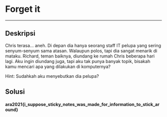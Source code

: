 # Forget it
---
## Deskripsi
Chris terasa... aneh. Di depan dia hanya seorang staff IT pelupa yang sering senyum-senyum sama atasan. Walaupun polos, tapi dia sangat menarik di mataku. Richard, teman baiknya, diundang ke rumah Chris beberapa hari lagi. Aku ingin diundang juga, tapi aku tak punya banyak topik, bisakah kamu mencari apa yang dilakukan di komputernya?

Hint:
Sudahkah aku menyebutkan dia pelupa?

## Solusi

#### ara2021{i_suppose_sticky_notes_was_made_for_information_to_stick_around}